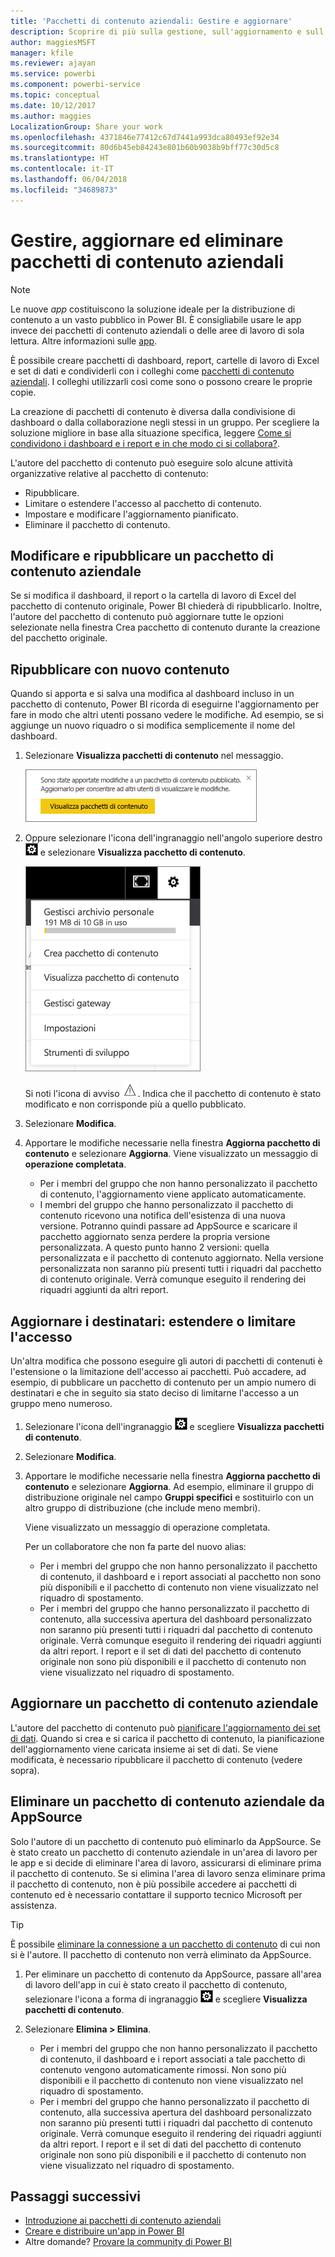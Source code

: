 ```yaml
---
title: 'Pacchetti di contenuto aziendali: Gestire e aggiornare'
description: Scoprire di più sulla gestione, sull'aggiornamento e sull'eliminazione dei pacchetti di contenuto aziendali in Power BI.
author: maggiesMSFT
manager: kfile
ms.reviewer: ajayan
ms.service: powerbi
ms.component: powerbi-service
ms.topic: conceptual
ms.date: 10/12/2017
ms.author: maggies
LocalizationGroup: Share your work
ms.openlocfilehash: 4371846e77412c67d7441a993dca80493ef92e34
ms.sourcegitcommit: 80d6b45eb84243e801b60b9038b9bff77c30d5c8
ms.translationtype: HT
ms.contentlocale: it-IT
ms.lasthandoff: 06/04/2018
ms.locfileid: "34689873"
---
```

# <a name="manage-update-and-delete-organizational-content-packs"></a>Gestire, aggiornare ed eliminare pacchetti di contenuto aziendali
> [!NOTE]
> Le nuove *app* costituiscono la soluzione ideale per la distribuzione di contenuto a un vasto pubblico in Power BI. È consigliabile usare le app invece dei pacchetti di contenuto aziendali o delle aree di lavoro di sola lettura. Altre informazioni sulle [app](service-install-use-apps.md).
> 
> 

È possibile creare pacchetti di dashboard, report, cartelle di lavoro di Excel e set di dati e condividerli con i colleghi come [pacchetti di contenuto aziendali](service-organizational-content-pack-introduction.md). I colleghi utilizzarli così come sono o possono creare le proprie copie.

La creazione di pacchetti di contenuto è diversa dalla condivisione di dashboard o dalla collaborazione negli stessi in un gruppo. Per scegliere la soluzione migliore in base alla situazione specifica, leggere [Come si condividono i dashboard e i report e in che modo ci si collabora?](service-how-to-collaborate-distribute-dashboards-reports.md).

L'autore del pacchetto di contenuto può eseguire solo alcune attività organizzative relative al pacchetto di contenuto:

* Ripubblicare.
* Limitare o estendere l'accesso al pacchetto di contenuto.
* Impostare e modificare l'aggiornamento pianificato.
* Eliminare il pacchetto di contenuto.

## <a name="modify-and-re-publish-an-organizational-content-pack"></a>Modificare e ripubblicare un pacchetto di contenuto aziendale
Se si modifica il dashboard, il report o la cartella di lavoro di Excel del pacchetto di contenuto originale, Power BI chiederà di ripubblicarlo. Inoltre, l'autore del pacchetto di contenuto può aggiornare tutte le opzioni selezionate nella finestra Crea pacchetto di contenuto durante la creazione del pacchetto originale. 

## <a name="republish-with-new-content"></a>Ripubblicare con nuovo contenuto
Quando si apporta e si salva una modifica al dashboard incluso in un pacchetto di contenuto, Power BI ricorda di eseguirne l'aggiornamento per fare in modo che altri utenti possano vedere le modifiche. Ad esempio, se si aggiunge un nuovo riquadro o si modifica semplicemente il nome del dashboard.

1. Selezionare **Visualizza pacchetti di contenuto** nel messaggio.
   
   ![](media/service-organizational-content-pack-manage-update-delete/pbi_contpkchangesmessage.png)
2. Oppure selezionare l'icona dell'ingranaggio nell'angolo superiore destro ![](media/service-organizational-content-pack-manage-update-delete/cog.png) e selezionare **Visualizza pacchetto di contenuto**.
   
   ![](media/service-organizational-content-pack-manage-update-delete/pbi_contpkview.png)
   
   Si noti l'icona di avviso ![](media/service-organizational-content-pack-manage-update-delete/pbi_contpkwarningicon.png).  Indica che il pacchetto di contenuto è stato modificato e non corrisponde più a quello pubblicato.
3. Selezionare **Modifica**.  
4. Apportare le modifiche necessarie nella finestra **Aggiorna pacchetto di contenuto** e selezionare **Aggiorna**. Viene visualizzato un messaggio di **operazione completata**.
   
   * Per i membri del gruppo che non hanno personalizzato il pacchetto di contenuto, l'aggiornamento viene applicato automaticamente.
   * I membri del gruppo che hanno personalizzato il pacchetto di contenuto ricevono una notifica dell'esistenza di una nuova versione.  Potranno quindi passare ad AppSource e scaricare il pacchetto aggiornato senza perdere la propria versione personalizzata.  A questo punto hanno 2 versioni: quella personalizzata e il pacchetto di contenuto aggiornato.  Nella versione personalizzata non saranno più presenti tutti i riquadri dal pacchetto di contenuto originale.  Verrà comunque eseguito il rendering dei riquadri aggiunti da altri report.    

## <a name="update-the-audience-expand-or-restrict-access"></a>Aggiornare i destinatari: estendere o limitare l'accesso
Un'altra modifica che possono eseguire gli autori di pacchetti di contenuti è l'estensione o la limitazione dell'accesso ai pacchetti.  Può accadere, ad esempio, di pubblicare un pacchetto di contenuto per un ampio numero di destinatari e che in seguito sia stato deciso di limitarne l'accesso a un gruppo meno numeroso.  

1. Selezionare l'icona dell'ingranaggio ![](media/service-organizational-content-pack-manage-update-delete/cog.png) e scegliere **Visualizza pacchetti di contenuto**.
2. Selezionare **Modifica**. 
3. Apportare le modifiche necessarie nella finestra **Aggiorna pacchetto di contenuto** e selezionare **Aggiorna**. Ad esempio, eliminare il gruppo di distribuzione originale nel campo **Gruppi specifici** e sostituirlo con un altro gruppo di distribuzione (che include meno membri).
   
   Viene visualizzato un messaggio di operazione completata.
   
   Per un collaboratore che non fa parte del nuovo alias:
   
   * Per i membri del gruppo che non hanno personalizzato il pacchetto di contenuto, il dashboard e i report associati al pacchetto non sono più disponibili e il pacchetto di contenuto non viene visualizzato nel riquadro di spostamento.
   * Per i membri del gruppo che hanno personalizzato il pacchetto di contenuto, alla successiva apertura del dashboard personalizzato non saranno più presenti tutti i riquadri dal pacchetto di contenuto originale.  Verrà comunque eseguito il rendering dei riquadri aggiunti da altri report. I report e il set di dati del pacchetto di contenuto originale non sono più disponibili e il pacchetto di contenuto non viene visualizzato nel riquadro di spostamento.   

## <a name="refresh-an-organizational-content-pack"></a>Aggiornare un pacchetto di contenuto aziendale
L'autore del pacchetto di contenuto può [pianificare l'aggiornamento dei set di dati](refresh-data.md).  Quando si crea e si carica il pacchetto di contenuto, la pianificazione dell'aggiornamento viene caricata insieme ai set di dati. Se viene modificata, è necessario ripubblicare il pacchetto di contenuto (vedere sopra).

## <a name="delete-an-organizational-content-pack-from-appsource"></a>Eliminare un pacchetto di contenuto aziendale da AppSource
Solo l'autore di un pacchetto di contenuto può eliminarlo da AppSource. Se è stato creato un pacchetto di contenuto aziendale in un'area di lavoro per le app e si decide di eliminare l'area di lavoro, assicurarsi di eliminare prima il pacchetto di contenuto. Se si elimina l'area di lavoro senza eliminare prima il pacchetto di contenuto, non è più possibile accedere ai pacchetti di contenuto ed è necessario contattare il supporto tecnico Microsoft per assistenza. 

> [!TIP]
> È possibile [eliminare la connessione a un pacchetto di contenuto](service-organizational-content-pack-disconnect.md) di cui non si è l'autore. Il pacchetto di contenuto non verrà eliminato da AppSource.
> 
> 

1. Per eliminare un pacchetto di contenuto da AppSource, passare all'area di lavoro dell'app in cui è stato creato il pacchetto di contenuto, selezionare l'icona a forma di ingranaggio ![](media/service-organizational-content-pack-manage-update-delete/cog.png) e scegliere **Visualizza pacchetti di contenuto**.
2. Selezionare **Elimina \> Elimina**. 
   
   * Per i membri del gruppo che non hanno personalizzato il pacchetto di contenuto, il dashboard e i report associati a tale pacchetto di contenuto vengono automaticamente rimossi. Non sono più disponibili e il pacchetto di contenuto non viene visualizzato nel riquadro di spostamento.
   * Per i membri del gruppo che hanno personalizzato il pacchetto di contenuto, alla successiva apertura del dashboard personalizzato non saranno più presenti tutti i riquadri dal pacchetto di contenuto originale.  Verrà comunque eseguito il rendering dei riquadri aggiunti da altri report. I report e il set di dati del pacchetto di contenuto originale non sono più disponibili e il pacchetto di contenuto non viene visualizzato nel riquadro di spostamento.   

## <a name="next-steps"></a>Passaggi successivi
* [Introduzione ai pacchetti di contenuto aziendali](service-organizational-content-pack-introduction.md)
* [Creare e distribuire un'app in Power BI](service-create-distribute-apps.md) 
* Altre domande? [Provare la community di Power BI](http://community.powerbi.com/)

